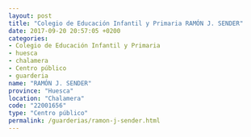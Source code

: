 ```yaml
---
layout: post
title: "Colegio de Educación Infantil y Primaria RAMÓN J. SENDER"
date: 2017-09-20 20:57:05 +0200
categories:
- Colegio de Educación Infantil y Primaria
- huesca
- chalamera
- Centro público
- guarderia
name: "RAMÓN J. SENDER"
province: "Huesca"
location: "Chalamera"
code: "22001656"
type: "Centro público"
permalink: /guarderias/ramon-j-sender.html
---
```

